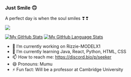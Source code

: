 ### Just Smile 🙃
  A perfect day is when the soul smiles ❣❣

<a href="https://github.com/Ankita-3107">
  <img align="center" src="https://github-readme-stats.vercel.app/api/pin/?username=Ankita-3107&repo=Ankita.Saikia__ONLINE.PORTFOLIO&theme=material-palenight" />
</a>  

[![My GitHub Stats](https://github-readme-stats.vercel.app/api/?username=Ankita-3107&count_private=true&theme=tokyonight&showicons=true)]()
[![My GitHub Language Stats](https://github-readme-stats.vercel.app/api/top-langs/?username=Ankita-3107&langs_count=5&theme=tokyonight)]()


- 🔭 I’m currently working on Rizzie-MODELX1
- 🌱 I’m currently learning Java, React, Python, HTML, CSS
- 📫 How to reach me: https://discord.bio/p/seeker
- 😄 Pronouns: Mumu
- ⚡ Fun fact: Will be a professor at Cambridge University


